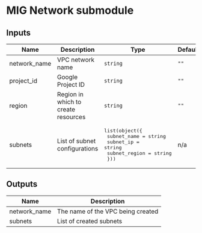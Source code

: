 # MIG Network submodule

<!-- BEGINNING OF PRE-COMMIT-TERRAFORM DOCS HOOK -->
## Inputs

| Name | Description | Type | Default | Required |
|------|-------------|------|---------|:--------:|
| network\_name | VPC network name | `string` | `""` | no |
| project\_id | Google Project ID | `string` | `""` | no |
| region | Region in which to create resources | `string` | `""` | no |
| subnets | List of subnet configurations | <pre>list(object({<br>    subnet_name   = string<br>    subnet_ip     = string<br>    subnet_region = string<br>  }))</pre> | n/a | yes |

## Outputs

| Name | Description |
|------|-------------|
| network\_name | The name of the VPC being created |
| subnets | List of created subnets |

<!-- END OF PRE-COMMIT-TERRAFORM DOCS HOOK -->
